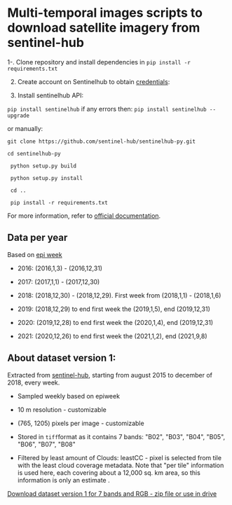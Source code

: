 # Multi-temporal images scripts to download satellite imagery from sentinel-hub 

1-. Clone repository and install dependencies in `pip install -r requirements.txt`

2. Create account on Sentinelhub to obtain [credentials](https://apps.sentinel-hub.com/dashboard/#/): 

3. Install sentinelhub API: 

`pip install sentinelhub` if any errors then: `pip install sentinelhub --upgrade`

or manually:

`git clone https://github.com/sentinel-hub/sentinelhub-py.git`

`cd sentinelhub-py`

` python setup.py build`

` python setup.py install`

` cd ..`

` pip install -r requirements.txt`

For more information, refer to [official documentation](https://sentinelhub-py.readthedocs.io/en/latest/install.html).

## Data per year 

Based on [epi week](https://www.cmmcp.org/mosquito-surveillance-data/pages/epi-week-calendars-2008-2021)

* 2016: (2016,1,3) - (2016,12,31)

* 2017: (2017,1,1) - (2017,12,30) 

* 2018: (2018,12,30) - (2018,12,29). First week from (2018,1,1) - (2018,1,6)

* 2019: (2018,12,29) to end first week the (2019,1,5), end (2019,12,31)

* 2020: (2019,12,28) to end first week the  (2020,1,4), end (2019,12,31)

* 2021: (2020,12,26) to end first week the  (2021,1,2), end (2021,9,8)


## About dataset version 1: 

Extracted from [sentinel-hub](https://docs.sentinel-hub.com/api/latest/data/sentinel-2-l1c/), starting from august 2015 to december of 2018, every week. 

* Sampled weekly based on epiweek

* 10 m resolution - customizable

* (765, 1205) pixels per image - customizable

* Stored in `tiff`format as it contains 7 bands: "B02", "B03", "B04", "B05", "B06", "B07", "B08"

* Filtered by least amount of Clouds: leastCC - pixel is selected from tile with the least cloud coverage metadata. Note that "per tile" information is used here, each covering about a 12,000 sq. km area, so this information is only an estimate .

[Download dataset version 1 for 7 bands and RGB - zip file or use in drive](https://drive.google.com/drive/folders/1pBPLmzGg1gNGP2oIfeurb_Rsp2E9k9cU?usp=sharing)

